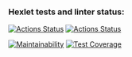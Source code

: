 ### Hexlet tests and linter status:

[![Actions Status](https://github.com/wpk02/frontend-project-46/workflows/hexlet-check/badge.svg)](https://github.com/wpk02/frontend-project-46/actions)
[![Actions Status](https://github.com/wpk02/frontend-project-46/workflows/node-ci/badge.svg)](https://github.com/wpk02/frontend-project-46/actions)

[![Maintainability](https://api.codeclimate.com/v1/badges/8ddf3bb2bc62539edfa2/maintainability)](https://codeclimate.com/github/wpk02/frontend-project-46/maintainability)
[![Test Coverage](https://api.codeclimate.com/v1/badges/8ddf3bb2bc62539edfa2/test_coverage)](https://codeclimate.com/github/wpk02/frontend-project-46/test_coverage)
